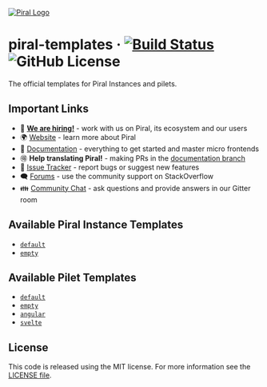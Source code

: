 [![Piral Logo](https://github.com/smapiot/piral/raw/main/docs/assets/logo.png)](https://piral.io)

# piral-templates &middot; [![Build Status](https://smapiot.visualstudio.com/piral-pipelines/_apis/build/status/smapiot.piral-templates?branchName=develop)](https://smapiot.visualstudio.com/piral-pipelines/_build/latest?definitionId=102&branchName=develop) ![GitHub License](https://img.shields.io/badge/license-MIT-blue.svg)

The official templates for Piral Instances and pilets.

## Important Links

* 📢 **[We are hiring!](https://smapiot.com/jobs)** - work with us on Piral, its ecosystem and our users
* 🌍 [Website](https://piral.io/) - learn more about Piral
* 📖 [Documentation](https://docs.piral.io/) - everything to get started and master micro frontends
* 🉐 **Help translating Piral!** - making PRs in the [documentation branch](https://github.com/smapiot/piral/tree/documentation)
* 🐞 [Issue Tracker](https://github.com/smapiot/piral/issues) - report bugs or suggest new features
* 🗨 [Forums](https://stackoverflow.com/questions/tagged/piral) - use the community support on StackOverflow
* 👪 [Community Chat](https://gitter.im/piral-io/community) - ask questions and provide answers in our Gitter room

## Available Piral Instance Templates

* [`default`](./templates/piral-template-default/README.md)
* [`empty`](./templates/piral-template-empty/README.md)

## Available Pilet Templates

* [`default`](./templates/pilet-template-default/README.md)
* [`empty`](./templates/pilet-template-empty/README.md)
* [`angular`](./templates/pilet-template-angular/README.md)
* [`svelte`](./templates/pilet-template-svelte/README.md)

## License

This code is released using the MIT license. For more information see the [LICENSE file](LICENSE).
